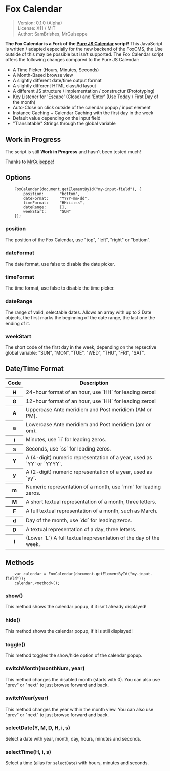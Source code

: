 Fox Calendar
============
> Version: 0.1.0 (Alpha)<br />
> License: X11 / MIT<br />
> Author: SamBrishes, MrGuiseppe

**The Fox Calendar is a Fork of the [Pure JS Calendar](https://github.com/MrGuiseppe/pureJSCalendar) script!** This JavaScript is written / adapted especially for the
new backend of the FoxCMS, the Use outside of this may be possible but isn't supported. The Fox Calendar script offers the following changes compared to the Pure JS Calendar:

-   A Time Picker (Hours, Minutes, Seconds)
-   A Month-Based browse view
-   A slightly different date/time output format
-   A slightly different HTML class/id layout
-   A different JS structure / implementation / constructur (Prototyping)
-   Key Listener for 'Escape' (Close) and 'Enter' (Use Today / First Day of the month)
-   Auto-Close on click outside of the calendar popup / input element
-   Instance Caching + Calendar Caching with the first day in the week
-   Default value depending on the input field
-   "Translatable" Strings through the global variable

Work in Progress
----------------
The script is still **Work in Progress** and hasn't been tested much!

Thanks to [MrGuiseppe](https://github.com/MrGuiseppe)!

Options
-------
```
    FoxCalendar(document.getElementById("my-input-field"), {
        position:       "bottom",
        dateFormat:     "YYYY-mm-dd",
        timeFormat:     "HH:ii:ss",
        dateRange:      [],
        weekStart:      "SUN"
    });
```

### position
The position of the Fox Calendar, use "top", "left", "right" or "bottom".

### dateFormat
The date format, use false to disable the date picker.

### timeFormat
The time format, use false to disable the time picker.

### dateRange
The range of valid, selectable dates. Allows an array with up to 2 Date objects, the first marks the beginning of the date range, the last one the ending of it.

### weekStart
The short code of the first day in the week, depending on the repsective global variable: "SUN", "MON", "TUE", "WED", "THU", "FRI", "SAT".

Date/Time Format
----------------
<table>
    <tr>
        <th>Code</th>
        <th>Description</th>
    </tr>
    <tr>
        <th>H</th>
        <td>24-hour format of an hour, use `HH` for leading zeros!</td>
    </tr>
    <tr>
        <th>G</th>
        <td>12-hour format of an hour, use `HH` for leading zeros!</td>
    </tr>
    <tr>
        <th>A</th>
        <td>Uppercase Ante meridiem and Post meridiem (AM or PM).</td>
    </tr>
    <tr>
        <th>a</th>
        <td>Lowercase Ante meridiem and Post meridiem (am or om).</td>
    </tr>
    <tr>
        <th>i</th>
        <td>Minutes, use `ii` for leading zeros.</td>
    </tr>
    <tr>
        <th>s</th>
        <td>Seconds, use `ss` for leading zeros.</td>
    </tr>
    <tr>
        <th>Y</th>
        <td>A (4-digit) numeric representation of a year, used as `YY` or `YYYY`.</td>
    </tr>
    <tr>
        <th>y</th>
        <td>A (2-digit) numeric representation of a year, used as `yy`.</td>
    </tr>
    <tr>
        <th>m</th>
        <td>Numeric representation of a month, use `mm` for leading zeros.</td>
    </tr>
    <tr>
        <th>M</th>
        <td>A short textual representation of a month, three letters.</td>
    </tr>
    <tr>
        <th>F</th>
        <td>A full textual representation of a month, such as March.</td>
    </tr>
    <tr>
        <th>d</th>
        <td>Day of the month, use `dd` for leading zeros.</td>
    </tr>
    <tr>
        <th>D</th>
        <td>A textual representation of a day, three letters.</td>
    </tr>
    <tr>
        <th>l</th>
        <td>(Lower `L`) A full textual representation of the day of the week.</td>
    </tr>
</table>

Methods
-------
```
    var calendar = FoxCalendar(document.getElementById("my-input-field"));
    calendar.<method>();
```

### show()
This method shows the calendar popup, if it isn't already displayed!

### hide()
This method shows the calendar popup, if it is still displayed!

### toggle()
This method toggles the show/hide option of the calendar popup.

### switchMonth(monthNum, year)
This method changes the disabled month (starts with 0). You can also use "prev" or "next" to just browse forward and back.

### switchYear(year)
This method changes the year within the month view. You can also use "prev" or "next" to just browse forward and back.

### selectDate(Y, M, D, H, i, s)
Select a date with year, month, day, hours, minutes and seconds.

### selectTime(H, i, s)
Select a time (alias for `selectDate`) with hours, minutes and seconds.
